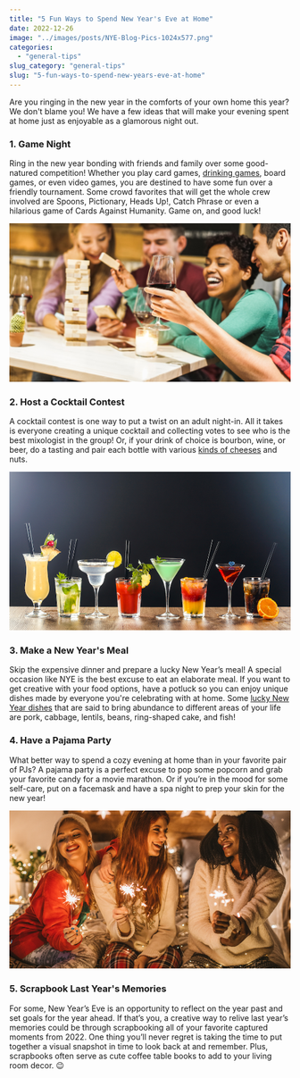 ```yaml
---
title: "5 Fun Ways to Spend New Year's Eve at Home"
date: 2022-12-26
image: "../images/posts/NYE-Blog-Pics-1024x577.png"
categories: 
  - "general-tips"
slug_category: "general-tips"
slug: "5-fun-ways-to-spend-new-years-eve-at-home"
---
```



Are you ringing in the new year in the comforts of your own home this year? We don't blame you! We have a few ideas that will make your evening spent at home just as enjoyable as a glamorous night out.   

### **1\. Game Night**

Ring in the new year bonding with friends and family over some good-natured competition! Whether you play card games, [drinking games](https://parade.com/1058758/marynliles/fun-drinking-games/), board games, or even video games, you are destined to have some fun over a friendly tournament. Some crowd favorites that will get the whole crew involved are Spoons, Pictionary, Heads Up!, Catch Phrase or even a hilarious game of Cards Against Humanity. Game on, and good luck! 

![](../images/posts/NYE-Blog-Pics-2-1024x577.png)

### **2\. Host a Cocktail Contest**

A cocktail contest is one way to put a twist on an adult night-in. All it takes is everyone creating a unique cocktail and collecting votes to see who is the best mixologist in the group! Or, if your drink of choice is bourbon, wine, or beer, do a tasting and pair each bottle with various [kinds of cheeses](https://www.usdairy.com/news-articles/cheese-types-what-you-need-to-know-about-cheese) and nuts.     

![](../images/posts/NYE-Blog-Pics-3.png)

### **3\. Make a New Year's Meal**

Skip the expensive dinner and prepare a lucky New Year’s meal! A special occasion like NYE is the best excuse to eat an elaborate meal. If you want to get creative with your food options, have a potluck so you can enjoy unique dishes made by everyone you're celebrating with at home. Some [lucky New Year dishes](https://www.delish.com/holiday-recipes/new-years/g30319544/new-years-good-luck-foods/) that are said to bring abundance to different areas of your life are pork, cabbage, lentils, beans, ring-shaped cake, and fish!  

### **4\. Have a Pajama Party**

What better way to spend a cozy evening at home than in your favorite pair of PJs? A pajama party is a perfect excuse to pop some popcorn and grab your favorite candy for a movie marathon. Or if you’re in the mood for some self-care, put on a facemask and have a spa night to prep your skin for the new year!   

![](../images/posts/NYE-Blog-Pics-4.png)

### **5\. Scrapbook Last Year's Memories**

For some, New Year’s Eve is an opportunity to reflect on the year past and set goals for the year ahead. If that’s you, a creative way to relive last year’s memories could be through scrapbooking all of your favorite captured moments from 2022. One thing you’ll never regret is taking the time to put together a visual snapshot in time to look back at and remember. Plus, scrapbooks often serve as cute coffee table books to add to your living room decor. 😉
